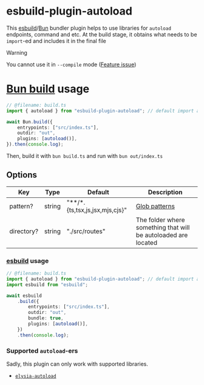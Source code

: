 # esbuild-plugin-autoload

This [esbuild](https://esbuild.github.io/)/[Bun](https://bun.sh/docs/bundler) bundler plugin helps to use libraries for `autoload` endpoints, command and etc. At the build stage, it obtains what needs to be `import`-ed and includes it in the final file

> [!WARNING]
> You cannot use it in `--compile` mode ([Feature issue](https://github.com/oven-sh/bun/issues/11895))

# [Bun build](https://bun.sh/docs/bundler) usage

```ts
// @filename: build.ts
import { autoload } from "esbuild-plugin-autoload"; // default import also supported

await Bun.build({
    entrypoints: ["src/index.ts"],
    outdir: "out",
    plugins: [autoload()],
}).then(console.log);
```

Then, build it with `bun build.ts` and run with `bun out/index.ts`

## Options

| Key        | Type   | Default                            | Description                                                         |
| ---------- | ------ | ---------------------------------- | ------------------------------------------------------------------- |
| pattern?   | string | "\*\*\/\*.{ts,tsx,js,jsx,mjs,cjs}" | [Glob patterns](<https://en.wikipedia.org/wiki/Glob_(programming)>) |
| directory? | string | "./src/routes"                     | The folder where something that will be autoloaded are located      |

### [esbuild](https://esbuild.github.io/) usage

```ts
// @filename: build.ts
import { autoload } from "esbuild-plugin-autoload"; // default import also supported
import esbuild from "esbuild";

await esbuild
    .build({
        entrypoints: ["src/index.ts"],
        outdir: "out",
        bundle: true,
        plugins: [autoload()],
    })
    .then(console.log);
```

### Supported `autoload`-ers

Sadly, this plugin can only work with supported libraries.

-   [`elysia-autoload`](https://github.com/kravetsone/elysia-autoload)
